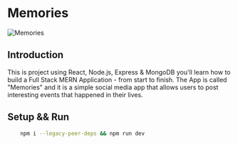 # Memories

![Memories](https://i.ibb.co/7KVJqv0/37.png)

## Introduction

This is project using React, Node.js, Express & MongoDB you'll learn how to build a Full Stack MERN Application - from start to finish. The App is called "Memories" and it is a simple social media app that allows users to post interesting events that happened in their lives.

## Setup && Run

```bash
    npm i --legacy-peer-deps && npm run dev
```
